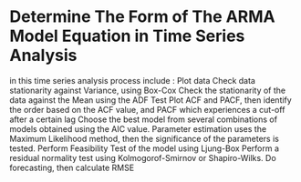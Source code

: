 # Determine The Form of The ARMA Model Equation in Time Series Analysis

in this time series analysis process include :
Plot data
Check data stationarity against Variance, using Box-Cox
Check the stationarity of the data against the Mean using the ADF Test
Plot ACF and PACF, then identify the order based on the ACF value, and PACF which experiences a cut-off after a certain lag
Choose the best model from several combinations of models obtained using the AIC value.
Parameter estimation uses the Maximum Likelihood method, then the significance of the parameters is tested.
Perform Feasibility Test of the model using Ljung-Box
Perform a residual normality test using Kolmogorof-Smirnov or Shapiro-Wilks.
Do forecasting, then calculate RMSE
